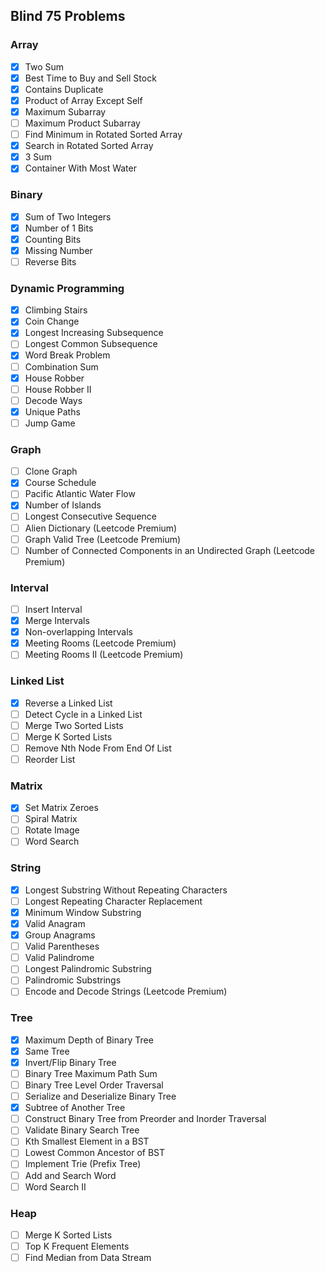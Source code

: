 ## Blind 75 Problems

### Array
- [x] Two Sum
- [x] Best Time to Buy and Sell Stock
- [x] Contains Duplicate
- [x] Product of Array Except Self
- [x] Maximum Subarray
- [ ] Maximum Product Subarray
- [ ] Find Minimum in Rotated Sorted Array
- [x] Search in Rotated Sorted Array
- [x] 3 Sum
- [x] Container With Most Water

### Binary
- [x] Sum of Two Integers
- [x] Number of 1 Bits
- [x] Counting Bits
- [x] Missing Number
- [ ] Reverse Bits

### Dynamic Programming
- [x] Climbing Stairs
- [x] Coin Change
- [x] Longest Increasing Subsequence
- [ ] Longest Common Subsequence
- [x] Word Break Problem
- [ ] Combination Sum
- [x] House Robber
- [ ] House Robber II
- [ ] Decode Ways
- [x] Unique Paths
- [ ] Jump Game

### Graph
- [ ] Clone Graph
- [x] Course Schedule
- [ ] Pacific Atlantic Water Flow
- [x] Number of Islands
- [ ] Longest Consecutive Sequence
- [ ] Alien Dictionary (Leetcode Premium)
- [ ] Graph Valid Tree (Leetcode Premium)
- [ ] Number of Connected Components in an Undirected Graph (Leetcode Premium)

### Interval
- [ ] Insert Interval
- [x] Merge Intervals
- [x] Non-overlapping Intervals
- [x] Meeting Rooms (Leetcode Premium)
- [ ] Meeting Rooms II (Leetcode Premium)

### Linked List
- [x] Reverse a Linked List
- [ ] Detect Cycle in a Linked List
- [ ] Merge Two Sorted Lists
- [ ] Merge K Sorted Lists
- [ ] Remove Nth Node From End Of List
- [ ] Reorder List

### Matrix
- [x] Set Matrix Zeroes
- [ ] Spiral Matrix
- [ ] Rotate Image
- [ ] Word Search

### String
- [x] Longest Substring Without Repeating Characters
- [ ] Longest Repeating Character Replacement
- [x] Minimum Window Substring
- [x] Valid Anagram
- [x] Group Anagrams
- [ ] Valid Parentheses
- [ ] Valid Palindrome
- [ ] Longest Palindromic Substring
- [ ] Palindromic Substrings
- [ ] Encode and Decode Strings (Leetcode Premium)

### Tree
- [x] Maximum Depth of Binary Tree
- [x] Same Tree
- [x] Invert/Flip Binary Tree
- [ ] Binary Tree Maximum Path Sum
- [ ] Binary Tree Level Order Traversal
- [ ] Serialize and Deserialize Binary Tree
- [x] Subtree of Another Tree
- [ ] Construct Binary Tree from Preorder and Inorder Traversal
- [ ] Validate Binary Search Tree
- [ ] Kth Smallest Element in a BST
- [ ] Lowest Common Ancestor of BST
- [ ] Implement Trie (Prefix Tree)
- [ ] Add and Search Word
- [ ] Word Search II

### Heap
- [ ] Merge K Sorted Lists
- [ ] Top K Frequent Elements
- [ ] Find Median from Data Stream

